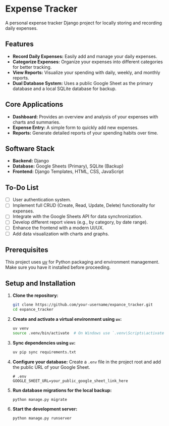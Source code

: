 # Expense Tracker

A personal expense tracker Django project for locally storing and recording daily expenses.

## Features

* **Record Daily Expenses:** Easily add and manage your daily expenses.
* **Categorize Expenses:** Organize your expenses into different categories for better tracking.
* **View Reports:** Visualize your spending with daily, weekly, and monthly reports.
* **Dual Database System:** Uses a public Google Sheet as the primary database and a local SQLite database for backup.

## Core Applications

* **Dashboard:** Provides an overview and analysis of your expenses with charts and summaries.
* **Expense Entry:** A simple form to quickly add new expenses.
* **Reports:** Generate detailed reports of your spending habits over time.

## Software Stack

* **Backend:** Django
* **Database:** Google Sheets (Primary), SQLite (Backup)
* **Frontend:** Django Templates, HTML, CSS, JavaScript

## To-Do List

* [ ] User authentication system.
* [ ] Implement full CRUD (Create, Read, Update, Delete) functionality for expenses.
* [ ] Integrate with the Google Sheets API for data synchronization.
* [ ] Develop different report views (e.g., by category, by date range).
* [ ] Enhance the frontend with a modern UI/UX.
* [ ] Add data visualization with charts and graphs.

## Prerequisites

This project uses [uv](https://github.com/astral-sh/uv) for Python packaging and environment management. Make sure you have it installed before proceeding.

## Setup and Installation

1. **Clone the repository:**

    ```bash
    git clone https://github.com/your-username/expance_tracker.git
    cd expance_tracker
    ```

2. **Create and activate a virtual environment using `uv`:**

    ```bash
    uv venv
    source .venv/bin/activate  # On Windows use `.venv\Scripts\activate`
    ```

3. **Sync dependencies using `uv`:**

    ```bash
    uv pip sync requirements.txt
    ```

4. **Configure your database:**
    Create a `.env` file in the project root and add the public URL of your Google Sheet.

    ```
    # .env
    GOOGLE_SHEET_URL=your_public_google_sheet_link_here
    ```

5. **Run database migrations for the local backup:**

    ```bash
    python manage.py migrate
    ```

6. **Start the development server:**

    ```bash
    python manage.py runserver
    ```
